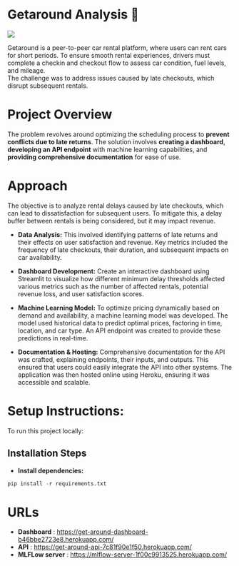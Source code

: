 # Getaround Analysis 🚗

![](https://upload.wikimedia.org/wikipedia/commons/thumb/8/8e/Getaround_%28Europe%29.png/800px-Getaround_%28Europe%29.png)

Getaround is a peer-to-peer car rental platform, where users can rent cars for short periods. To ensure smooth rental experiences, drivers must complete a checkin and checkout flow to assess car condition, fuel levels, and mileage.  
The challenge was to address issues caused by late checkouts, which disrupt subsequent rentals.

#  Project Overview

The problem revolves around optimizing the scheduling process to **prevent conflicts due to late returns**. The solution involves **creating a dashboard**, **developing an API endpoint** with machine learning capabilities, and **providing comprehensive documentation** for ease of use.


# Approach

The objective is to analyze rental delays caused by late checkouts, which can lead to dissatisfaction for subsequent users. To mitigate this, a delay buffer between rentals is being considered, but it may impact revenue.

- **Data Analysis:** This involved identifying patterns of late returns and their effects on user satisfaction and revenue. Key metrics included the frequency of late checkouts, their duration, and subsequent impacts on car availability. 
    

- **Dashboard Development:** Create an interactive dashboard using Streamlit to visualize how different minimum delay thresholds affected various metrics such as the number of affected rentals, potential revenue loss, and user satisfaction scores.
    

- **Machine Learning Model:** To optimize pricing dynamically based on demand and availability, a machine learning model was developed. The model used historical data to predict optimal prices, factoring in time, location, and car type. An API endpoint was created to provide these predictions in real-time. 
    

- **Documentation & Hosting:** Comprehensive documentation for the API was crafted, explaining endpoints, their inputs, and outputs. This ensured that users could easily integrate the API into other systems. The application was then hosted online using Heroku, ensuring it was accessible and scalable. 
     

# Setup Instructions: 

To run this project locally: 
     

## Installation Steps 

- **Install dependencies:** 

```python
pip install -r requirements.txt
```

# URLs

* **Dashboard** : https://get-around-dashboard-b46bbe2723e8.herokuapp.com/
* **API** : https://get-around-api-7c81f90e1f50.herokuapp.com/
* **MLFLow server** : https://mlflow-server-1f00c9913525.herokuapp.com/